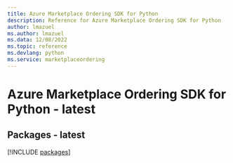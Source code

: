 ```yaml
---
title: Azure Marketplace Ordering SDK for Python
description: Reference for Azure Marketplace Ordering SDK for Python
author: lmazuel
ms.author: lmazuel
ms.data: 12/08/2022
ms.topic: reference
ms.devlang: python
ms.service: marketplaceordering
---
```

# Azure Marketplace Ordering SDK for Python - latest
## Packages - latest
[!INCLUDE [packages](marketplace-ordering-index.md)]